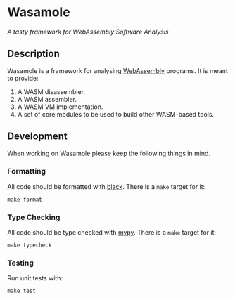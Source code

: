 # Wasamole

_A tasty framework for WebAssembly Software Analysis_

## Description

Wasamole is a framework for analysing [WebAssembly](https://webassembly.github.io/spec/core/) programs. It is meant to provide:

1. A WASM disassembler.
2. A WASM assembler.
3. A WASM VM implementation.
4. A set of core modules to be used to build other WASM-based tools.

## Development

When working on Wasamole please keep the following things in mind.

### Formatting

All code should be formatted with [black](https://github.com/psf/black). There is a `make` target for it:

`make format`

### Type Checking

All code should be type checked with [mypy](http://mypy-lang.org/).  There is a `make` target for it:

`make typecheck`

### Testing

Run unit tests with:

`make test`
